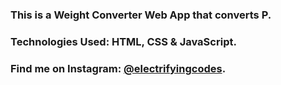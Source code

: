### This is a Weight Converter Web App that converts P.

### Technologies Used: HTML, CSS & JavaScript.

### Find me on Instagram: [@electrifyingcodes][Instagram].

[Instagram]: https://www.instagram.com/electrifyingcodes